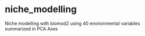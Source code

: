 # niche_modelling
Niche modelling with biomod2 using 40 environmental variables summarized in PCA Axes
